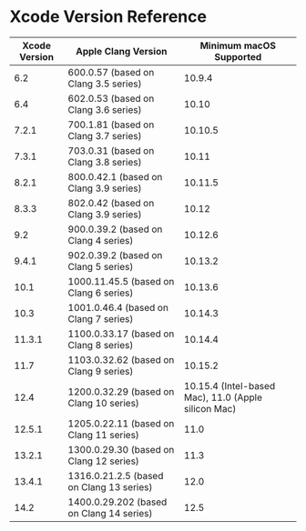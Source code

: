 # Xcode Version Reference

| Xcode Version | Apple Clang Version                       |               Minimum macOS Supported               |
| ------------- | ----------------------------------------- | --------------------------------------------------- |
| 6.2           | 600.0.57      (based on Clang 3.5 series) | 10.9.4                                              |
| 6.4           | 602.0.53      (based on Clang 3.6 series) | 10.10                                               |
| 7.2.1         | 700.1.81      (based on Clang 3.7 series) | 10.10.5                                             |
| 7.3.1         | 703.0.31      (based on Clang 3.8 series) | 10.11                                               |
| 8.2.1         | 800.0.42.1    (based on Clang 3.9 series) | 10.11.5                                             |
| 8.3.3         | 802.0.42      (based on Clang 3.9 series) | 10.12                                               |
| 9.2           | 900.0.39.2    (based on Clang 4 series)   | 10.12.6                                             |
| 9.4.1         | 902.0.39.2    (based on Clang 5 series)   | 10.13.2                                             |
| 10.1          | 1000.11.45.5  (based on Clang 6 series)   | 10.13.6                                             |
| 10.3          | 1001.0.46.4   (based on Clang 7 series)   | 10.14.3                                             |
| 11.3.1        | 1100.0.33.17  (based on Clang 8 series)   | 10.14.4                                             |
| 11.7          | 1103.0.32.62  (based on Clang 9 series)   | 10.15.2                                             |
| 12.4          | 1200.0.32.29  (based on Clang 10 series)  | 10.15.4 (Intel-based Mac), 11.0 (Apple silicon Mac) |
| 12.5.1        | 1205.0.22.11  (based on Clang 11 series)  | 11.0                                                |
| 13.2.1        | 1300.0.29.30  (based on Clang 12 series)  | 11.3                                                |
| 13.4.1        | 1316.0.21.2.5 (based on Clang 13 series)  | 12.0                                                |
| 14.2          | 1400.0.29.202 (based on Clang 14 series)  | 12.5                                                |
